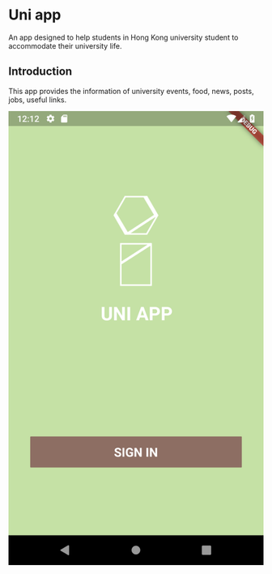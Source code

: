 # Uni app

An app designed to help students in Hong Kong university student to accommodate their university life.

## Introduction

This app provides the information of university events, food, news, posts, jobs, useful links.

![](screenshots/main.png)
